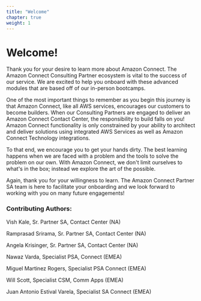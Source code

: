 ```yaml
---
title: "Welcome"
chapter: true
weight: 1
---
```


# Welcome!

Thank you for your desire to learn more about Amazon Connect. The Amazon Connect Consulting Partner ecosystem is vital to the success of our service. We are excited to help you onboard with these advanced modules that are based off of our in-person bootcamps.

One of the most important things to remember as you begin this journey is that Amazon Connect, like all AWS services, encourages our customers to become builders. When our Consulting Partners are engaged to deliver an Amazon Connect Contact Center, the responsibility to build falls on you! Amazon Connect functionality is only constrained by your ability to architect and deliver solutions using integrated AWS Services as well as Amazon Connect Technology integrations.

To that end, we encourage you to get your hands dirty. The best learning happens when we are faced with a problem and the tools to solve the problem on our own. With Amazon Connect, we don't limit ourselves to what's in the box; instead we explore the art of the possible.

Again, thank you for your willingness to learn. The Amazon Connect Partner SA team is here to facilitate your onboarding and we look forward to working with you on many future engagements!



### Contributing Authors:



Vish Kale, Sr. Partner SA, Contact Center (NA)

Ramprasad Srirama, Sr. Partner SA, Contact Center (NA)

Angela Krisinger, Sr. Partner SA, Contact Center (NA)

Nawaz Varda, Specialist PSA, Connect (EMEA)

Miguel Martinez Rogers, Specialist PSA Connect (EMEA)

Will Scott, Specialist CSM, Comm Apps (EMEA)

Juan Antonio Estival Varela, Specialist SA Connect (EMEA)
